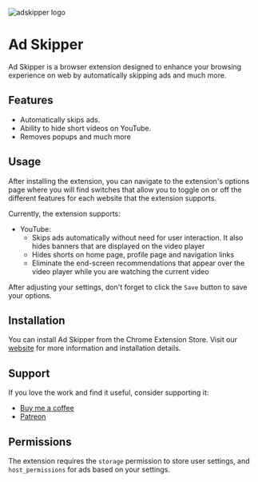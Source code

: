 ![adskipper logo](https://www.adskipper.me/image.png)
# Ad Skipper
Ad Skipper is a browser extension designed to enhance your browsing experience on web by automatically skipping ads and much more.

## Features
- Automatically skips ads.
- Ability to hide short videos on YouTube.
- Removes popups and much more

## Usage
After installing the extension, you can navigate to the extension's options page where you will find switches that allow you to toggle on or off the different features for each website that the extension supports.

Currently, the extension supports:
- YouTube:
  - Skips ads automatically without need for user interaction. It also hides banners that are displayed on the video player
  - Hides shorts on home page, profile page and navigation links
  - Eliminate the end-screen recommendations that appear over the video player while you are watching the current video

After adjusting your settings, don't forget to click the `Save` button to save your options.

## Installation
You can install Ad Skipper from the Chrome Extension Store. Visit our [website](https://adskipper.me) for more information and installation details.

## Support
If you love the work and find it useful, consider supporting it:

- [Buy me a coffee](https://www.buymeacoffee.com/mileta)
- [Patreon](https://www.patreon.com/MiletaDulovic)

## Permissions
The extension requires the `storage` permission to store user settings, and `host_permissions` for ads based on your settings.
